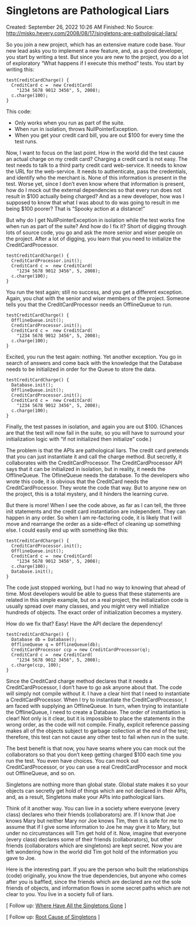 # Singletons are Pathological Liars

Created: September 26, 2022 10:26 AM
Finished: No
Source: http://misko.hevery.com/2008/08/17/singletons-are-pathological-liars/

So you join a new project, which has an extensive mature code base. Your new lead asks you to implement a new feature, and, as a good developer, you start by writing a test. But since you are new to the project, you do a lot of exploratory “What happens if I execute this method” tests. You start by writing this:

```
testCreditCardCharge() {
  CreditCard c =  new CreditCard(
    "1234 5678 9012 3456", 5, 2008);
  c.charge(100);
}
```

This code:

- Only works when you run as part of the suite.
- When run in isolation, throws NullPointerException.
- When you get your credit card bill, you are out $100 for every time the test runs.

Now, I want to focus on the last point. How in the world did the test cause an actual charge on my credit card? Charging a credit card is not easy. The test needs to talk to a third party credit card web-service. It needs to know the URL for the web-service. It needs to authenticate, pass the credentials, and identify who the merchant is. None of this information is present in the test. Worse yet, since I don’t even know where that information is present, how do I mock out the external dependencies so that every run does not result in $100 actually being charged? And as a new developer, how was I supposed to know that what I was about to do was going to result in me being $100 poorer? That is “Spooky action at a distance!”

But why do I get NullPointerException in isolation while the test works fine when run as part of the suite? And how do I fix it? Short of digging through lots of source code, you go and ask the more senior and wiser people on the project. After a lot of digging, you learn that you need to initialize the CreditCardProcessor.

```
testCreditCardCharge() {
  CreditCardProcessor.init();
  CreditCard c =  new CreditCard(
    "1234 5678 9012 3456", 5, 2008);
  c.charge(100);
}
```

You run the test again; still no success, and you get a different exception. Again, you chat with the senior and wiser members of the project. Someone tells you that the CreditCardProcessor needs an OfflineQueue to run.

```
testCreditCardCharge() {
  OfflineQueue.init();
  CreditCardProcessor.init();
  CreditCard c =  new CreditCard(
    "1234 5678 9012 3456", 5, 2008);
  c.charge(100);
}
```

Excited, you run the test again: nothing. Yet another exception. You go in search of answers and come back with the knowledge that the Database needs to be initialized in order for the Queue to store the data.

```
testCreditCardCharge() {
  Database.init();
  OfflineQueue.init();
  CreditCardProcessor.init();
  CreditCard c =  new CreditCard(
    "1234 5678 9012 3456", 5, 2008);
  c.charge(100);
}
```

Finally, the test passes in isolation, and again you are out $100. (Chances are that the test will now fail in the suite, so you will have to surround your initialization logic with “if not initialized then initialize” code.)

The problem is that the APIs are pathological liars. The credit card pretends that you can just instantiate it and call the charge method. But secretly, it collaborates with the CreditCardProcessor. The CreditCardProcessor API says that it can be initialized in isolation, but in reality, it needs the OfflineQueue. The OflineQueue needs the database. To the developers who wrote this code, it is obvious that the CreditCard needs the CreditCardProcessor. They wrote the code that way. But to anyone new on the project, this is a total mystery, and it hinders the learning curve.

But there is more! When I see the code above, as far as I can tell, the three init statements and the credit card instantiation are independent. They can happen in any order. So when I am re-factoring code, it is likely that I will move and rearrange the order as a side-effect of cleaning up something else. I could easily end up with something like this:

```
testCreditCardCharge() {
  CreditCardProcessor.init();
  OfflineQueue.init();
  CreditCard c =  new CreditCard(
    "1234 5678 9012 3456", 5, 2008);
  c.charge(100);
  Database.init();
}
```

The code just stopped working, but I had no way to knowing that ahead of time. Most developers would be able to guess that these statements are related in this simple example, but on a real project, the initialization code is usually spread over many classes, and you might very well initialize hundreds of objects. The exact order of initialization becomes a mystery.

How do we fix that? Easy! Have the API declare the dependency!

```
testCreditCardCharge() {
  Database db = Database();
  OfflineQueue q = OfflineQueue(db);
  CreditCardProcessor ccp = new CreditCardProcessor(q);
  CreditCard c =  new CreditCard(
    "1234 5678 9012 3456", 5, 2008);
  c.charge(ccp, 100);
}
```

Since the CreditCard charge method declares that it needs a CreditCardProcessor, I don’t have to go ask anyone about that. The code will simply not compile without it. I have a clear hint that I need to instantiate a CreditCardProcessor. When I try to instantiate the CreditCardProcessor, I am faced with supplying an OfflineQueue. In turn, when trying to instantiate the OfflineQueue, I need to create a Database. The order of instantiation is clear! Not only is it clear, but it is impossible to place the statements in the wrong order, as the code will not compile. Finally, explicit reference passing makes all of the objects subject to garbage collection at the end of the test; therefore, this test can not cause any other test to fail when run in the suite.

The best benefit is that now, you have seams where you can mock out the collaborators so that you don’t keep getting charged $100 each time you run the test. You even have choices. You can mock out CreditCardProcessor, or you can use a real CreditCardProcessor and mock out OfflineQueue, and so on.

Singletons are nothing more than global state. Global state makes it so your objects can secretly get hold of things which are not declared in their APIs, and, as a result, Singletons make your APIs into pathological liars.

Think of it another way. You can live in a society where everyone (every class) declares who their friends (collaborators) are. If I know that Joe knows Mary but neither Mary nor Joe knows Tim, then it is safe for me to assume that if I give some information to Joe he may give it to Mary, but under no circumstances will Tim get hold of it. Now, imagine that everyone (every class) declares some of their friends (collaborators), but other friends (collaborators which are singletons) are kept secret. Now you are left wondering how in the world did Tim got hold of the information you gave to Joe.

Here is the interesting part. If you are the person who built the relationships (code) originally, you know the true dependencies, but anyone who comes after you is baffled, since the friends which are declared are not the sole friends of objects, and information flows in some secret paths which are not clear to you. You live in a society full of liars.

[ Follow up: [Where Have All the Singletons Gone](http://misko.hevery.com/2008/08/21/where-have-all-the-singletons-gone/) ]

[ Follow up: [Root Cause of Singletons](http://misko.hevery.com/2008/08/25/root-cause-of-singletons/) ]
